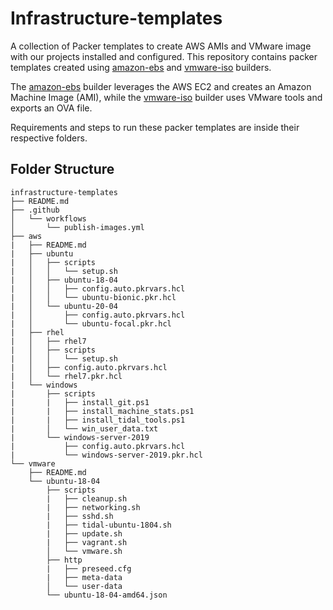 # Infrastructure-templates

A collection of Packer templates to create AWS AMIs and VMware image with our projects installed and configured. This repository contains packer templates created using [amazon-ebs](https://www.packer.io/docs/builders/amazon/ebs) and [vmware-iso](https://www.packer.io/docs/builders/vmware/iso) builders.

The [amazon-ebs](https://www.packer.io/docs/builders/amazon/ebs) builder leverages the AWS EC2 and creates an Amazon Machine Image (AMI), while the [vmware-iso](https://www.packer.io/docs/builders/vmware/iso) builder uses VMware tools and exports an OVA file.

Requirements and steps to run these packer templates are inside their respective folders.

## Folder Structure

```
infrastructure-templates
├── README.md
├── .github
│   └── workflows
│       └── publish-images.yml
├── aws
|   ├── README.md
|   ├── ubuntu
|   │   ├── scripts
|   │   │   └── setup.sh
|   │   ├── ubuntu-18-04
|   │   │   ├── config.auto.pkrvars.hcl
|   │   │   └── ubuntu-bionic.pkr.hcl
|   │   └── ubuntu-20-04
|   │       ├── config.auto.pkrvars.hcl
|   │       └── ubuntu-focal.pkr.hcl
|   ├── rhel
|   │   ├── rhel7
|   │   ├── scripts
|   │   │   └── setup.sh
|   │   ├── config.auto.pkrvars.hcl
|   │   └── rhel7.pkr.hcl
|   └── windows
|       ├── scripts
|       |   ├── install_git.ps1
|       |   ├── install_machine_stats.ps1
|       |   ├── install_tidal_tools.ps1
|       │   └── win_user_data.txt
|       └── windows-server-2019
|           ├── config.auto.pkrvars.hcl
|           └── windows-server-2019.pkr.hcl
└── vmware
    ├── README.md
    └── ubuntu-18-04
        ├── scripts
        |   ├── cleanup.sh
        |   ├── networking.sh
        |   ├── sshd.sh
        |   ├── tidal-ubuntu-1804.sh
        |   ├── update.sh
        |   ├── vagrant.sh
        │   └── vmware.sh
        ├── http
        |   ├── preseed.cfg
        |   ├── meta-data
        │   └── user-data
        └── ubuntu-18-04-amd64.json
```
